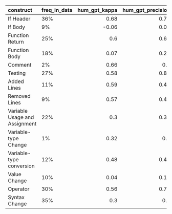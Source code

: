 | construct                     | freq_in_data   |   hum_gpt_kappa |   hum_gpt_precision |   hum_gpt_recall |
|:------------------------------|:---------------|----------------:|--------------------:|-----------------:|
| If Header                     | 36%            |            0.68 |                0.71 |             0.94 |
| If Body                       | 9%             |           -0.06 |                0.06 |             0.33 |
| Function Return               | 25%            |            0.6  |                0.62 |             0.84 |
| Function Body                 | 18%            |            0.07 |                0.21 |             0.67 |
| Comment                       | 2%             |            0.66 |                0.5  |             1    |
| Testing                       | 27%            |            0.58 |                0.83 |             0.56 |
| Added Lines                   | 11%            |            0.59 |                0.48 |             1    |
| Removed Lines                 | 9%             |            0.57 |                0.45 |             1    |
| Variable Usage and Assignment | 22%            |            0.3  |                0.37 |             0.86 |
| Variable-type Change          | 1%             |            0.32 |                0.2  |             1    |
| Variable-type conversion      | 12%            |            0.48 |                0.41 |             0.92 |
| Value Change                  | 10%            |            0.04 |                0.12 |             1    |
| Operator                      | 30%            |            0.56 |                0.71 |             0.67 |
| Syntax Change                 | 35%            |            0.3  |                0.5  |             0.69 |